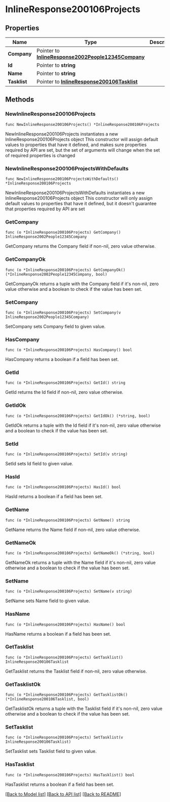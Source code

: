 # InlineResponse200106Projects

## Properties

Name | Type | Description | Notes
------------ | ------------- | ------------- | -------------
**Company** | Pointer to [**InlineResponse2002People12345Company**](inline_response_200_2_people_12345_company.md) |  | [optional] 
**Id** | Pointer to **string** |  | [optional] 
**Name** | Pointer to **string** |  | [optional] 
**Tasklist** | Pointer to [**InlineResponse200106Tasklist**](inline_response_200_106_tasklist.md) |  | [optional] 

## Methods

### NewInlineResponse200106Projects

`func NewInlineResponse200106Projects() *InlineResponse200106Projects`

NewInlineResponse200106Projects instantiates a new InlineResponse200106Projects object
This constructor will assign default values to properties that have it defined,
and makes sure properties required by API are set, but the set of arguments
will change when the set of required properties is changed

### NewInlineResponse200106ProjectsWithDefaults

`func NewInlineResponse200106ProjectsWithDefaults() *InlineResponse200106Projects`

NewInlineResponse200106ProjectsWithDefaults instantiates a new InlineResponse200106Projects object
This constructor will only assign default values to properties that have it defined,
but it doesn't guarantee that properties required by API are set

### GetCompany

`func (o *InlineResponse200106Projects) GetCompany() InlineResponse2002People12345Company`

GetCompany returns the Company field if non-nil, zero value otherwise.

### GetCompanyOk

`func (o *InlineResponse200106Projects) GetCompanyOk() (*InlineResponse2002People12345Company, bool)`

GetCompanyOk returns a tuple with the Company field if it's non-nil, zero value otherwise
and a boolean to check if the value has been set.

### SetCompany

`func (o *InlineResponse200106Projects) SetCompany(v InlineResponse2002People12345Company)`

SetCompany sets Company field to given value.

### HasCompany

`func (o *InlineResponse200106Projects) HasCompany() bool`

HasCompany returns a boolean if a field has been set.

### GetId

`func (o *InlineResponse200106Projects) GetId() string`

GetId returns the Id field if non-nil, zero value otherwise.

### GetIdOk

`func (o *InlineResponse200106Projects) GetIdOk() (*string, bool)`

GetIdOk returns a tuple with the Id field if it's non-nil, zero value otherwise
and a boolean to check if the value has been set.

### SetId

`func (o *InlineResponse200106Projects) SetId(v string)`

SetId sets Id field to given value.

### HasId

`func (o *InlineResponse200106Projects) HasId() bool`

HasId returns a boolean if a field has been set.

### GetName

`func (o *InlineResponse200106Projects) GetName() string`

GetName returns the Name field if non-nil, zero value otherwise.

### GetNameOk

`func (o *InlineResponse200106Projects) GetNameOk() (*string, bool)`

GetNameOk returns a tuple with the Name field if it's non-nil, zero value otherwise
and a boolean to check if the value has been set.

### SetName

`func (o *InlineResponse200106Projects) SetName(v string)`

SetName sets Name field to given value.

### HasName

`func (o *InlineResponse200106Projects) HasName() bool`

HasName returns a boolean if a field has been set.

### GetTasklist

`func (o *InlineResponse200106Projects) GetTasklist() InlineResponse200106Tasklist`

GetTasklist returns the Tasklist field if non-nil, zero value otherwise.

### GetTasklistOk

`func (o *InlineResponse200106Projects) GetTasklistOk() (*InlineResponse200106Tasklist, bool)`

GetTasklistOk returns a tuple with the Tasklist field if it's non-nil, zero value otherwise
and a boolean to check if the value has been set.

### SetTasklist

`func (o *InlineResponse200106Projects) SetTasklist(v InlineResponse200106Tasklist)`

SetTasklist sets Tasklist field to given value.

### HasTasklist

`func (o *InlineResponse200106Projects) HasTasklist() bool`

HasTasklist returns a boolean if a field has been set.


[[Back to Model list]](../README.md#documentation-for-models) [[Back to API list]](../README.md#documentation-for-api-endpoints) [[Back to README]](../README.md)


